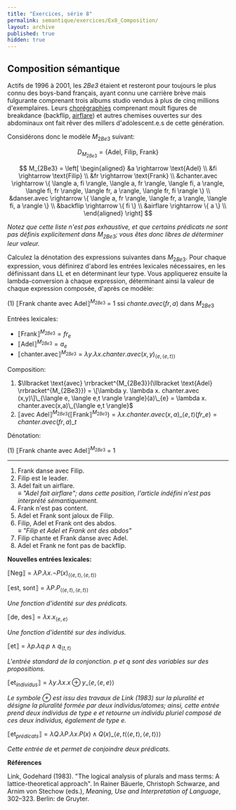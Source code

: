 ```yaml
---
title: "Exercices, série 8"
permalink: semantique/exercices/Ex8_Composition/
layout: archive
published: true
hidden: true
---
```


## Composition sémantique

Actifs de 1996 à 2001, les *2Be3* étaient et resteront pour toujours le plus connu des boys-band français, ayant connu une carrière brève mais fulgurante comprenant trois albums studio vendus à plus de cinq millions d'exemplaires. Leurs [chorégraphies](https://www.youtube.com/watch?v=3c7DDnjrXFw) comprenant moult figures de breakdance (backflip, [airflare](https://www.youtube.com/watch?v=1fxOuGQcEsI)) et autres chemises ouvertes sur des abdominaux ont fait rêver des millers d'adolescent.e.s de cette génération.

Considérons donc le modèle $M_{2Be3}$ suivant:

$$
D_{M_{2Be3}} = \{ \text{Adel, Filip, Frank}
\}
$$


$$
M_{2Be3} =
\left[ \begin{aligned}
  &a \rightarrow \text{Adel} \\
  &fi \rightarrow \text{Filip} \\
  &fr \rightarrow \text{Frank} \\
  &chanter.avec \rightarrow \{ \langle a, fi \rangle, \langle a, fr \rangle, \langle fi, a \rangle, \langle fi, fr \rangle, \langle fr, a \rangle, \langle fr, fi \rangle \} \\
  &danser.avec \rightarrow \{ \langle a, fr \rangle, \langle fr, a \rangle, \langle fi, a \rangle \} \\
  &backflip \rightarrow \{ fi \} \\
  &airflare \rightarrow \{ a \} \\
\end{aligned} \right]
$$

*Notez que cette liste n'est pas exhaustive, et que certains prédicats ne sont pas définis explicitement dans $M_{2Be3}$; vous êtes donc libres de déterminer leur valeur.*

Calculez la dénotation des expressions suivantes dans $M_{2Be3}$.
Pour chaque expression, vous définirez d'abord les entrées lexicales nécessaires, en les définissant dans LL et en déterminant leur type. Vous appliquerez ensuite la lambda-conversion à chaque expression, déterminant ainsi la valeur de chaque expression composée, d'après ce modèle:

(1) $\llbracket \text{Frank chante avec Adel} \rrbracket^{M_{2Be3}}$ = 1 ssi $chante.avec(fr,a)$ dans $M_{2Be3}$

Entrées lexicales:

- $\llbracket \text{Frank} \rrbracket^{M_{2Be3}} = fr_{e}$  
- $\llbracket \text{Adel} \rrbracket^{M_{2Be3}} = a_{e}$  
- $\llbracket \text{chanter.avec} \rrbracket^{M_{2Be3}} = \lambda y. \lambda x. chanter.avec (x,y)_{\langle e, \langle e,t \rangle \rangle}$  

Composition:

1. $\llbracket \text{avec} \rrbracket^{M_{2Be3}}(\llbracket \text{Adel} \rrbracket^{M_{2Be3}}) = \[\lambda y. \lambda x. chanter.avec (x,y)\]\_{\langle e, \langle e,t \rangle \rangle}(a)\_{e} = \lambda x. chanter.avec(x,a)\_{\langle e,t \rangle}$
2. $\llbracket \text{avec Adel} \rrbracket^{M_{2Be3}}(\llbracket \text{Frank} \rrbracket^{M_{2Be3}}) = \lambda x. chanter.avec(x,a)\_{\langle e,t \rangle}(fr\_{e}) = chanter.avec(fr,a)\_{t}$

Dénotation:

(1) $\llbracket \text{Frank chante avec Adel} \rrbracket^{M_{2Be3}}$ = 1

---

1. Frank danse avec Filip.
2. Filip est le leader.
3. Adel fait un airflare.  
*$\equiv$ "Adel fait airflare"; dans cette position, l'article indéfini n'est pas interprété sémantiquement.*
4. Frank n'est pas content.
1. Adel et Frank sont jaloux de Filip.
2. Filip, Adel et Frank ont des abdos.  
   *$\equiv$ "Filip et Adel et Frank ont des abdos"*
3. Filip chante et Frank danse avec Adel.
5. Adel et Frank ne font pas de backflip.



**Nouvelles entrées lexicales:**

$\llbracket \text{Neg} \rrbracket = \lambda P. \lambda x. \neg P(x)_{\langle \langle e,t \rangle, \langle e,t \rangle \rangle}$ 

$\llbracket \text{est, sont} \rrbracket = \lambda P. P_{\langle \langle e,t \rangle, \langle e,t \rangle \rangle}$  

*Une fonction d'identité sur des prédicats.*

$\llbracket \text{de, des} \rrbracket = \lambda x.x_{\langle e,e \rangle}$

*Une fonction d'identité sur des individus.*

$\llbracket \text{et} \rrbracket = \lambda p. \lambda q. p \land q_{\langle t,t \rangle}$

*L'entrée standard de la conjonction. $p$ et $q$ sont des variables sur des propositions.*

$\llbracket \text{et}_{individus} \rrbracket = \lambda y. \lambda x. x \oplus y\_{\langle e, \langle e,e \rangle \rangle}$  

*Le symbole $\oplus$ est issu des travaux de Link (1983) sur la pluralité et désigne la pluralité formée par deux individus/atomes; ainsi, cette entrée prend deux individus de type $e$ et retourne un individu pluriel composé de ces deux individus, également de type $e$.*

$\llbracket \text{et}_{prédicats} \rrbracket = \lambda Q. \lambda P. \lambda x. P(x) \land Q(x)\_{\langle e,t \langle \langle e,t \rangle, \langle e,t \rangle \rangle \rangle}$  

*Cette entrée de* et *permet de conjoindre deux prédicats.*

**Références**

Link, Godehard (1983). "The logical analysis of plurals and mass terms: A lattice-theoretical approach". In Rainer Bäuerle, Christoph Schwarze, and Arnim von Stechow (eds.), *Meaning, Use and Interpretation of Language*, 302–323. Berlin: de Gruyter.
